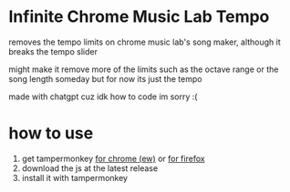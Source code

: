 # Infinite Chrome Music Lab Tempo
removes the tempo limits on chrome music lab's song maker, although it breaks the tempo slider

might make it remove more of the limits such as the octave range or the song length someday but for now its just the tempo

made with chatgpt cuz idk how to code im sorry :(

# how to use
1. get tampermonkey [for chrome (ew)](https://chromewebstore.google.com/detail/tampermonkey/dhdgffkkebhmkfjojejmpbldmpobfkfo?pli=1) or [for firefox](https://addons.mozilla.org/en-US/firefox/addon/tampermonkey/)
2. download the js at the latest release
3. install it with tampermonkey
